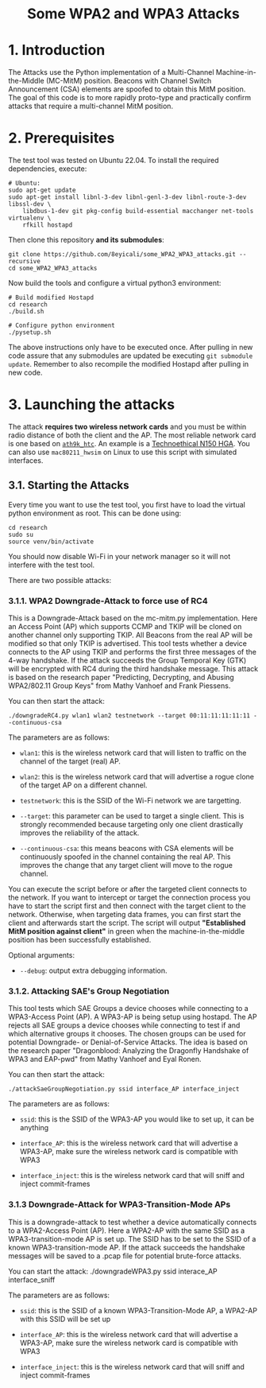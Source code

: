 # <div align="center">Some WPA2 and WPA3 Attacks</div>

<a id="intro"></a>
# 1. Introduction

The Attacks use the Python implementation of a Multi-Channel Machine-in-the-Middle (MC-MitM) position.
Beacons with Channel Switch Announcement (CSA) elements are spoofed to obtain this MitM position.
The goal of this code is to more rapidly proto-type and practically confirm attacks that require
a multi-channel MitM position.


<a id="id-prerequisites"></a>
# 2. Prerequisites

The test tool was tested on Ubuntu 22.04. To install the required dependencies, execute:

	# Ubuntu:
	sudo apt-get update
	sudo apt-get install libnl-3-dev libnl-genl-3-dev libnl-route-3-dev libssl-dev \
		libdbus-1-dev git pkg-config build-essential macchanger net-tools virtualenv \
		rfkill hostapd

Then clone this repository **and its submodules**:

	git clone https://github.com/8eyicali/some_WPA2_WPA3_attacks.git --recursive
	cd some_WPA2_WPA3_attacks

Now build the tools and configure a virtual python3 environment:

	# Build modified Hostapd
	cd research
	./build.sh

	# Configure python environment
	./pysetup.sh

The above instructions only have to be executed once. After pulling in new code assure that
any submodules are updated be executing `git submodule update`. Remember to also recompile
the modified Hostapd after pulling in new code.


<a id="launch-attack"></a>
# 3. Launching the attacks

The attack **requires two wireless network cards** and you must be within radio distance of both
the client and the AP. The most reliable network card is one based on [`ath9k_htc`](https://wikidevi.wi-cat.ru/Ath9k_htc).
An example is a [Technoethical N150 HGA](https://tehnoetic.com/tet-n150hga). You can also use
`mac80211_hwsim` on Linux to use this script with simulated interfaces.


## 3.1. Starting the Attacks

Every time you want to use the test tool, you first have to load the virtual python environment
as root. This can be done using:

	cd research
	sudo su
	source venv/bin/activate

You should now disable Wi-Fi in your network manager so it will not interfere with the test tool.

There are two possible attacks:

### 3.1.1. WPA2 Downgrade-Attack to force use of RC4

This is a Downgrade-Attack based on the mc-mitm.py implementation. Here an Access Point (AP) which supports CCMP and TKIP will be cloned on another channel only supporting TKIP. All Beacons from the real AP will be modified so that only TKIP is advertised. This tool tests whether a device connects to the AP using TKIP and performs the first three messages of the 4-way handshake. If the attack succeeds the Group Temporal Key (GTK) will be encrypted with RC4 during the third handshake message. This attack is based on the research paper "Predicting, Decrypting, and Abusing WPA2/802.11 Group Keys" from Mathy Vanhoef and Frank Piessens.

You can then start the attack:

	./downgradeRC4.py wlan1 wlan2 testnetwork --target 00:11:11:11:11:11 --continuous-csa

The parameters are as follows:

- `wlan1`: this is the wireless network card that will listen to traffic on the channel of the target (real) AP.

- `wlan2`: this is the wireless network card that will advertise a rogue clone of the target AP on a different channel.

- `testnetwork`: this is the SSID of the Wi-Fi network we are targetting.

- `--target`: this parameter can be used to target a single client. This is strongly recommended because
  targeting only one client drastically improves the reliability of the attack.

- `--continuous-csa`: this means beacons with CSA elements will be continuously spoofed in the channel
  containing the real AP. This improves the change that any target client will move to the rogue channel.

You can execute the script before or after the targeted client connects to the network. If you want
to intercept or target the connection process you have to start the script first and then connect
with the target client to the network. Otherwise, when targeting data frames, you can first start the
client and afterwards start the script. The script will output **"Established MitM position against client"**
in green when the machine-in-the-middle position has been successfully established.

Optional arguments:

- `--debug`: output extra debugging information.

### 3.1.2. Attacking SAE's Group Negotiation

This tool tests which SAE Groups a device chooses while connecting to a WPA3-Access Point (AP). A WPA3-AP is being setup using hostapd. The AP rejects all SAE groups a device chooses while connecting to test if and which alternative groups it chooses. The chosen groups can be used for potential Downgrade- or Denial-of-Service Attacks. The idea is based on the research paper "Dragonblood: Analyzing the Dragonfly Handshake of WPA3 and EAP-pwd" from Mathy Vanhoef and Eyal Ronen.

You can then start the attack:

	./attackSaeGroupNegotiation.py ssid interface_AP interface_inject

The parameters are as follows:

- `ssid`: this is the SSID of the WPA3-AP you would like to set up, it can be anything

- `interface_AP`: this is the wireless network card that will advertise a WPA3-AP, make sure the wireless network card is compatible with WPA3

- `interface_inject`: this is the wireless network card that will sniff and inject commit-frames

### 3.1.3 Downgrade-Attack for WPA3-Transition-Mode APs

This is a downgrade-attack to test whether a device automatically connects to a WPA2-Access Point (AP). Here a WPA2-AP with the same SSID as a WPA3-transition-mode AP is set up. The SSID has to be set to the SSID of a known WPA3-transition-mode AP. If the attack succeeds the handshake messages will be saved to a .pcap file for potential brute-force attacks. 

You can start the attack:
	./downgradeWPA3.py ssid interace_AP interface_sniff
	
The parameters are as follows:

- `ssid`: this is the SSID of a known WPA3-Transition-Mode AP, a WPA2-AP with this SSID will be set up

- `interface_AP`: this is the wireless network card that will advertise a WPA3-AP, make sure the wireless network card is compatible with WPA3

- `interface_inject`: this is the wireless network card that will sniff and inject commit-frames
	
